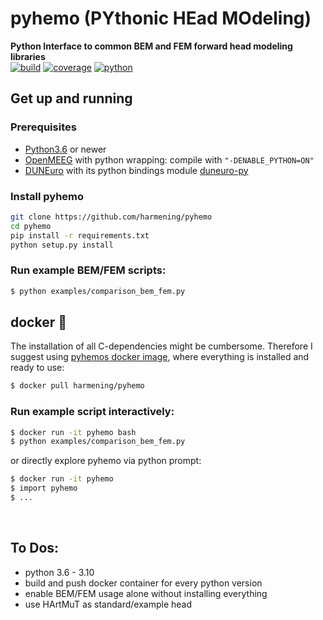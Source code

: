 # pyhemo (PYthonic HEad MOdeling)
**Python Interface to common BEM and FEM forward head modeling libraries**
<br>
[![build](https://github.com/harmening/pyhemo/actions/workflows/action.yml/badge.svg)](https://github.com/harmening/pyhemo/actions)
[![coverage](https://codecov.io/gh/harmening/pyhemo/branch/main/graph/badge.svg?token=LHJ5W57UE8)](https://codecov.io/gh/harmening/pyhemo)
[![python](https://img.shields.io/badge/python-3.7-blue.svg)](https://www.python.org/downloads/release/python-360/)



## Get up and running
### Prerequisites
- [Python3.6](https://www.python.org/downloads/) or newer
- [OpenMEEG](https://github.com/openmeeg/openmeeg/blob/master/README.rst#build-openmeeg-from-source) with python wrapping: compile with `"-DENABLE_PYTHON=ON"`
- [DUNEuro](https://gitlab.dune-project.org/duneuro/duneuro/-/wikis/installation-instructions) with its python bindings module [duneuro-py](https://gitlab.dune-project.org/duneuro/duneuro-py)

### Install pyhemo
```bash
git clone https://github.com/harmening/pyhemo
cd pyhemo
pip install -r requirements.txt
python setup.py install
```

### Run example BEM/FEM scripts:
```bash
$ python examples/comparison_bem_fem.py
```

## docker :whale:
The installation of all C-dependencies might be cumbersome. Therefore I suggest
using [pyhemos docker image](https://hub.docker.com/r/harmening/pyhemo), where
everything is installed and ready to use:
<!--- 
Pull pyhemo image from [docker hub](https://hub.docker.com/r/harmening/pyhemo):
--->
```bash
$ docker pull harmening/pyhemo
```
### Run example script interactively:
```bash
$ docker run -it pyhemo bash
$ python examples/comparison_bem_fem.py
```
or directly explore pyhemo via python prompt:
```bash
$ docker run -it pyhemo
$ import pyhemo
$ ...
```
<br>





## To Dos:
- python 3.6 - 3.10
- build and push docker container for every python version
- enable BEM/FEM usage alone without installing everything
- use HArtMuT as standard/example head 
<!--- wie FEM hartmut bauen? colin mit ext
  nacken -> colinFEM ohne scalp. Dann extended scalp nehmen und drumpacken und
  FEM mesh erstellen)
--->
